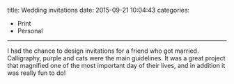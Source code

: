 title: Wedding invitations
date: 2015-09-21 10:04:43
categories:
- Print
- Personal

---

I had the chance to design invitations for a friend who got married. Calligraphy, purple and cats were the main guidelines. It was a great project that magnified one of the most important day of their lives, and in addition it was really fun to do!
